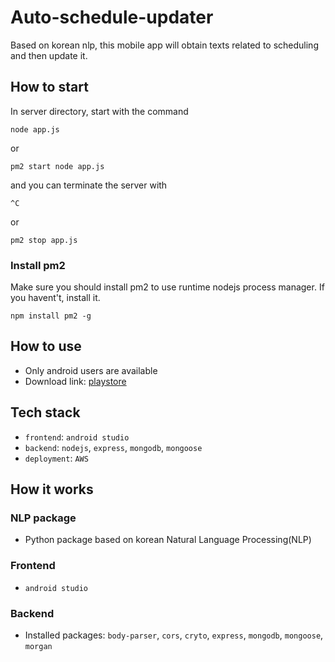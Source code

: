 # Auto-schedule-updater
Based on korean nlp, this mobile app will obtain texts related to scheduling and then update it.

## How to start
In server directory, start with the command
```
node app.js
```
or
```
pm2 start node app.js
```
and you can terminate the server with
```
^C
```
or
```
pm2 stop app.js
```
### Install pm2
Make sure you should install pm2 to use runtime nodejs process manager. If you havent't, install it.
```
npm install pm2 -g
```

## How to use
- Only android users are available
- Download link: [playstore]()

## Tech stack
- `frontend`: `android studio`
- `backend`: `nodejs`, `express`, `mongodb`, `mongoose`
- `deployment`: `AWS`

## How it works
### NLP package
- Python package based on korean Natural Language Processing(NLP)

### Frontend
- `android studio`

### Backend
- Installed packages:
    `body-parser`, `cors`, `cryto`, `express`, `mongodb`, `mongoose`, `morgan`